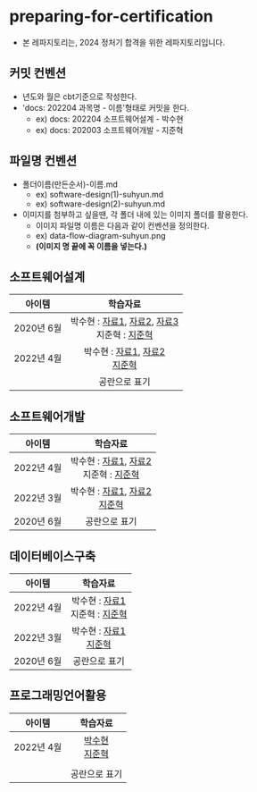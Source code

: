 # preparing-for-certification
- 본 레파지토리는, 2024 정처기 합격을 위한 레파지토리입니다.

## 커밋 컨벤션
- 년도와 월은 cbt기준으로 작성한다.
- 'docs: 202204 과목명 - 이름'형태로 커밋을 한다.
  - ex) docs: 202204 소프트웨어설계 - 박수현
  - ex) docs: 202003 소프트웨어개발 - 지준혁

## 파일명 컨벤션
- 폴더이름(만든순서)-이름.md
  - ex) software-design(1)-suhyun.md
  - ex) software-design(2)-suhyun.md
- 이미지를 첨부하고 싶을땐, 각 폴더 내에 있는 이미지 폴더를 활용한다.
  - 이미지 파일명 이름은 다음과 같이 컨벤션을 정의한다.
  - ex) data-flow-diagram-suhyun.png
  - **(이미지 명 끝에 꼭 이름을 넣는다.)**

## 소프트웨어설계
|   아이템    |                                                                                                                                                                                                           학습자료                                                                                                                                                                                                           |
|:--------:|:------------------------------------------------------------------------------------------------------------------------------------------------------------------------------------------------------------------------------------------------------------------------------------------------------------------------------------------------------------------------------------------------------------------------:|
| 2020년 6월 | 박수현 : [자료1](https://github.com/2024-pass-backend/preparing-for-certification/blob/main/software-design/software-design(1)-suhyun.md), [자료2](https://github.com/2024-pass-backend/preparing-for-certification/blob/main/software-design/software-design(2)-suhyun.md), [자료3](https://github.com/2024-pass-backend/preparing-for-certification/blob/main/software-design/software-design(3)-suhyun.md)  <br> 지준혁 : [지준혁](https://github.com/2024-pass-backend/preparing-for-certification/blob/main/software-design/software-design-junhyuk.md) |
| 2022년 4월 |                                                                                                                                                                                                      박수현 : [자료1](https://github.com/2024-pass-backend/preparing-for-certification/blob/main/software-design/software-design(4)-suhyun.md), [자료2](https://github.com/2024-pass-backend/preparing-for-certification/blob/main/software-design/software-design(5)-suhyun.md) <br> [지준혁](https://github.com/2024-pass-backend/preparing-for-certification/blob/main/software-design/software-design-junhyuk.md)                                                                                                                                                                                              |
|          |                                                                                                                                                                                                         공란으로 표기                                                                                                                                                                                                          |


## 소프트웨어개발
|   아이템    |                                                                                                                                                                                                           학습자료                                                                                                                                                                                                           |
|:--------:|:------------------------------------------------------------------------------------------------------------------------------------------------------------------------------------------------------------------------------------------------------------------------------------------------------------------------------------------------------------------------------------------------------------------------:|
| 2022년 4월 | 박수현 : [자료1](https://github.com/2024-pass-backend/preparing-for-certification/blob/main/software-development/software-development(1)-suhyun.md), [자료2](https://github.com/2024-pass-backend/preparing-for-certification/blob/main/software-development/software-development(2)-suhyun.md)  <br> 지준혁 : [지준혁](https://github.com/2024-pass-backend/preparing-for-certification/blob/main/software-development/software-development-junhyuk.md) |
| 2022년 3월 |                                                                                                                                                                                                      박수현 : [자료1](https://github.com/2024-pass-backend/preparing-for-certification/blob/main/software-development/software-development(3)-suhyun.md), [자료2](https://github.com/2024-pass-backend/preparing-for-certification/blob/main/software-development/software-development(4)-suhyun.md)  <br> [지준혁](https://github.com/2024-pass-backend/preparing-for-certification/blob/main/software-development/software-development-junhyuk.md)                                                                                                                                                                                           |
| 2020년 6월 |                                                                                                                                                                                                         공란으로 표기                                                                                                                                                                                                          |

## 데이터베이스구축
|   아이템    |                                                                           학습자료                                                                            |
|:--------:|:---------------------------------------------------------------------------------------------------------------------------------------------------------:|
| 2022년 4월 | 박수현 : [자료1]() <br> 지준혁 : [지준혁](https://github.com/2024-pass-backend/preparing-for-certification/blob/main/database-building/database-building-junhyuk.md) |
| 2022년 3월 |                                                                박수현 : [자료1]() <br> [지준혁]()                                                                 |
| 2020년 6월 |                                                                          공란으로 표기                                                                          |

## 프로그래밍언어활용
|   아이템    |         학습자료         |
|:--------:|:--------------------:|
| 2022년 4월 | [박수현]() <br> [지준혁]() |
|  |                      |
|          |       공란으로 표기        |
